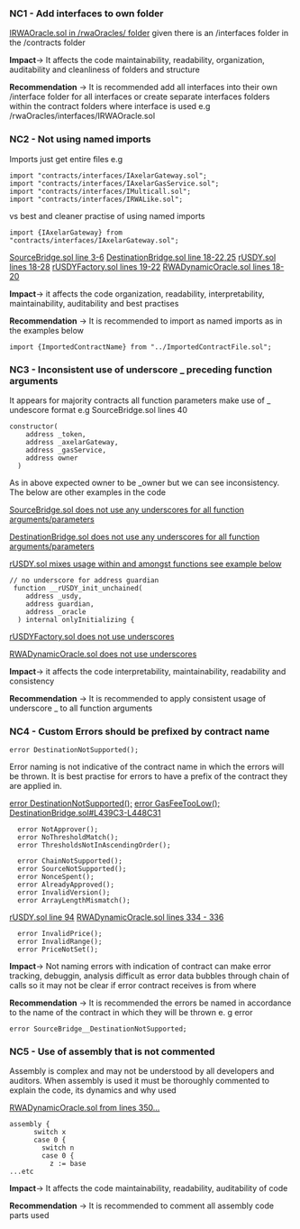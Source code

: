 ### NC1 - Add interfaces to own folder

[IRWAOracle.sol in /rwaOracles/ folder](https://github.com/code-423n4/2023-09-ondo/blob/main/contracts/rwaOracles/IRWAOracle.sol) given there is an /interfaces folder in the /contracts folder 

**Impact**-> It affects the code  maintainability, readability, organization, auditability and cleanliness of folders and structure

**Recommendation** -> It is recommended add all interfaces into their own /interface folder for all interfaces or create separate interfaces folders within the contract folders where interface is used
e.g /rwaOracles/interfaces/IRWAOracle.sol

### NC2 - Not using named imports

Imports just get entire files e.g
```solidity
import "contracts/interfaces/IAxelarGateway.sol";
import "contracts/interfaces/IAxelarGasService.sol";
import "contracts/interfaces/IMulticall.sol";
import "contracts/interfaces/IRWALike.sol";
```
vs best and cleaner practise of using named imports
```
import {IAxelarGateway} from "contracts/interfaces/IAxelarGateway.sol";
```

[SourceBridge.sol line 3-6](https://github.com/code-423n4/2023-09-ondo/blob/47d34d6d4a5303af5f46e907ac2292e6a7745f6c/contracts/bridge/SourceBridge.sol#L3C1-L6C44)
[DestinationBridge.sol line 18-22,25](https://github.com/code-423n4/2023-09-ondo/blob/47d34d6d4a5303af5f46e907ac2292e6a7745f6c/contracts/bridge/DestinationBridge.sol#L18)
[rUSDY.sol lines 18-28](https://github.com/code-423n4/2023-09-ondo/blob/47d34d6d4a5303af5f46e907ac2292e6a7745f6c/contracts/usdy/rUSDY.sol#L18)
[rUSDYFactory.sol lines 19-22](https://github.com/code-423n4/2023-09-ondo/blob/47d34d6d4a5303af5f46e907ac2292e6a7745f6c/contracts/usdy/rUSDYFactory.sol#L19)
[RWADynamicOracle.sol lines 18-20](https://github.com/code-423n4/2023-09-ondo/blob/47d34d6d4a5303af5f46e907ac2292e6a7745f6c/contracts/rwaOracles/RWADynamicOracle.sol#L18)

**Impact**-> it affects the code organization, readability, interpretability, maintainability, auditability and best practises

**Recommendation** -> It is recommended to import as named imports as in the examples below
```solidity
import {ImportedContractName} from "../ImportedContractFile.sol";
```

### NC3 - Inconsistent use of underscore _ preceding function arguments

It appears for majority contracts all function parameters make use of _ undescore format e.g
SourceBridge.sol lines 40 
```solidity
constructor(
    address _token,
    address _axelarGateway,
    address _gasService,
    address owner
  )
```
As in above expected owner to be _owner but we can see inconsistency. The below are other examples in the code 

[SourceBridge.sol does not use any underscores for all function arguments/parameters](https://github.com/code-423n4/2023-09-ondo/blob/main/contracts/bridge/SourceBridge.sol#L3C1-L6C44)

[DestinationBridge.sol does not use any underscores for all function arguments/parameters](https://github.com/code-423n4/2023-09-ondo/blob/main/contracts/bridge/DestinationBridge.sol#L18)

[rUSDY.sol mixes usage within and amongst functions see example below](https://github.com/code-423n4/2023-09-ondo/blob/main/contracts/usdy/rUSDY.sol) 
```
// no underscore for address guardian 
 function __rUSDY_init_unchained(
    address _usdy,
    address guardian,
    address _oracle
  ) internal onlyInitializing {
```

[rUSDYFactory.sol does not use underscores ](https://github.com/code-423n4/2023-09-ondo/blob/47d34d6d4a5303af5f46e907ac2292e6a7745f6c/contracts/usdy/rUSDYFactory.sol#L75)

[RWADynamicOracle.sol does not use underscores](https://github.com/code-423n4/2023-09-ondo/blob/47d34d6d4a5303af5f46e907ac2292e6a7745f6c/contracts/rwaOracles/RWADynamicOracle.sol#L104)

**Impact**-> it affects the code interpretability, maintainability, readability and consistency

**Recommendation** -> It is recommended to apply consistent usage of underscore _ to all function arguments

### NC4 - Custom Errors should be prefixed by contract name 

```solidity 
error DestinationNotSupported();
```
Error naming is not indicative of the contract name in which the errors will be thrown. It is best practise for errors to have a prefix of the contract they are applied in.

 [error DestinationNotSupported();](https://github.com/code-423n4/2023-09-ondo/blob/47d34d6d4a5303af5f46e907ac2292e6a7745f6c/contracts/bridge/SourceBridge.sol#L189C2-L190C24)
 [error GasFeeTooLow();](https://github.com/code-423n4/2023-09-ondo/blob/47d34d6d4a5303af5f46e907ac2292e6a7745f6c/contracts/bridge/SourceBridge.sol#L190C24-L190C24)
[DestinationBridge.sol#L439C3-L448C31](https://github.com/code-423n4/2023-09-ondo/blob/47d34d6d4a5303af5f46e907ac2292e6a7745f6c/contracts/bridge/DestinationBridge.sol#L439C3-L448C31)
```
  error NotApprover();
  error NoThresholdMatch();
  error ThresholdsNotInAscendingOrder();

  error ChainNotSupported();
  error SourceNotSupported();
  error NonceSpent();
  error AlreadyApproved();
  error InvalidVersion();
  error ArrayLengthMismatch();
```
[rUSDY.sol line 94](https://github.com/code-423n4/2023-09-ondo/blob/47d34d6d4a5303af5f46e907ac2292e6a7745f6c/contracts/usdy/rUSDY.sol#L94)
[RWADynamicOracle.sol lines 334 - 336](https://github.com/code-423n4/2023-09-ondo/blob/47d34d6d4a5303af5f46e907ac2292e6a7745f6c/contracts/rwaOracles/RWADynamicOracle.sol#L334C2-L336C23)
```
  error InvalidPrice();
  error InvalidRange();
  error PriceNotSet();
```

**Impact**-> Not naming errors with indication of contract can make error tracking, debuggin, analysis difficult as error data bubbles through chain of calls so it may not be clear if error contract receives is from where

**Recommendation** -> It is recommended the errors be named in accordance to the name of the contract in which they will be thrown e. g error 
```
error SourceBridge__DestinationNotSupported;
```

### NC5 - Use of assembly that is not commented 

Assembly is complex and may not be understood by all developers and auditors. When assembly is used it must be thoroughly commented to explain the code, its dynamics and why used 

[RWADynamicOracle.sol from lines 350...](https://github.com/code-423n4/2023-09-ondo/blob/47d34d6d4a5303af5f46e907ac2292e6a7745f6c/contracts/rwaOracles/RWADynamicOracle.sol#L350)
```
assembly {
      switch x
      case 0 {
        switch n
        case 0 {
          z := base
...etc
```

**Impact**-> It affects the code  maintainability, readability, auditability of code 

**Recommendation** -> It is recommended to comment all assembly code parts used 



